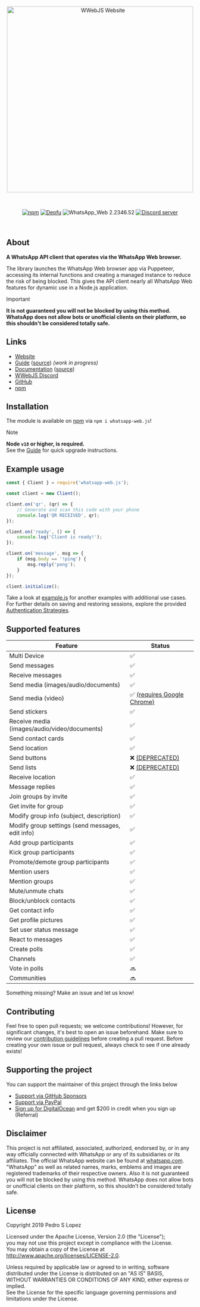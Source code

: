 <div align="center">
    <br />
    <p>
        <a href="https://wwebjs.dev"><img src="https://github.com/wwebjs/assets/blob/main/Collection/GitHub/wwebjs.png?raw=true" title="whatsapp-web.js" alt="WWebJS Website" width="500" /></a>
    </p>
    <br />
    <p>
		<a href="https://www.npmjs.com/package/whatsapp-web.js"><img src="https://img.shields.io/npm/v/whatsapp-web.js.svg" alt="npm" /></a>
        <a href="https://depfu.com/github/pedroslopez/whatsapp-web.js?project_id=9765"><img src="https://badges.depfu.com/badges/4a65a0de96ece65fdf39e294e0c8dcba/overview.svg" alt="Depfu" /></a>
        <img src="https://img.shields.io/badge/WhatsApp_Web-2.3000.1017054665-brightgreen.svg" alt="WhatsApp_Web 2.2346.52" />
        <a href="https://discord.gg/H7DqQs4"><img src="https://img.shields.io/discord/698610475432411196.svg?logo=discord" alt="Discord server" /></a>
	</p>
    <br />
</div>

## About
**A WhatsApp API client that operates via the WhatsApp Web browser.**

The library launches the WhatsApp Web browser app via Puppeteer, accessing its internal functions and creating a managed instance to reduce the risk of being blocked. This gives the API client nearly all WhatsApp Web features for dynamic use in a Node.js application.

> [!IMPORTANT]
> **It is not guaranteed you will not be blocked by using this method. WhatsApp does not allow bots or unofficial clients on their platform, so this shouldn't be considered totally safe.**

## Links

* [Website][website]
* [Guide][guide] ([source][guide-source]) _(work in progress)_
* [Documentation][documentation] ([source][documentation-source])
* [WWebJS Discord][discord]
* [GitHub][gitHub]
* [npm][npm]

## Installation

The module is available on [npm][npm] via `npm i whatsapp-web.js`!

> [!NOTE]
> **Node ``v18`` or higher, is required.**  
> See the [Guide][guide] for quick upgrade instructions.

## Example usage

```js
const { Client } = require('whatsapp-web.js');

const client = new Client();

client.on('qr', (qr) => {
    // Generate and scan this code with your phone
    console.log('QR RECEIVED', qr);
});

client.on('ready', () => {
    console.log('Client is ready!');
});

client.on('message', msg => {
    if (msg.body == '!ping') {
        msg.reply('pong');
    }
});

client.initialize();
```

Take a look at [example.js][examples] for another examples with additional use cases.  
For further details on saving and restoring sessions, explore the provided [Authentication Strategies][auth-strategies].


## Supported features

| Feature  | Status |
| ------------- | ------------- |
| Multi Device  | ✅  |
| Send messages  | ✅  |
| Receive messages  | ✅  |
| Send media (images/audio/documents)  | ✅  |
| Send media (video)  | ✅ [(requires Google Chrome)][google-chrome]  |
| Send stickers | ✅ |
| Receive media (images/audio/video/documents)  | ✅  |
| Send contact cards | ✅ |
| Send location | ✅ |
| Send buttons | ❌  [(DEPRECATED)][deprecated-video] |
| Send lists | ❌  [(DEPRECATED)][deprecated-video] |
| Receive location | ✅ | 
| Message replies | ✅ |
| Join groups by invite  | ✅ |
| Get invite for group  | ✅ |
| Modify group info (subject, description)  | ✅  |
| Modify group settings (send messages, edit info)  | ✅  |
| Add group participants  | ✅  |
| Kick group participants  | ✅  |
| Promote/demote group participants | ✅ |
| Mention users | ✅ |
| Mention groups | ✅ |
| Mute/unmute chats | ✅ |
| Block/unblock contacts | ✅ |
| Get contact info | ✅ |
| Get profile pictures | ✅ |
| Set user status message | ✅ |
| React to messages | ✅ |
| Create polls | ✅ |
| Channels | ✅ |
| Vote in polls | 🔜 |
| Communities | 🔜 |

Something missing? Make an issue and let us know!

## Contributing

Feel free to open pull requests; we welcome contributions! However, for significant changes, it's best to open an issue beforehand. Make sure to review our [contribution guidelines][contributing] before creating a pull request. Before creating your own issue or pull request, always check to see if one already exists!

## Supporting the project

You can support the maintainer of this project through the links below

- [Support via GitHub Sponsors][gitHub-sponsors]
- [Support via PayPal][support-payPal]
- [Sign up for DigitalOcean][digitalocean] and get $200 in credit when you sign up (Referral)

## Disclaimer

This project is not affiliated, associated, authorized, endorsed by, or in any way officially connected with WhatsApp or any of its subsidiaries or its affiliates. The official WhatsApp website can be found at [whatsapp.com][whatsapp]. "WhatsApp" as well as related names, marks, emblems and images are registered trademarks of their respective owners. Also it is not guaranteed you will not be blocked by using this method. WhatsApp does not allow bots or unofficial clients on their platform, so this shouldn't be considered totally safe.

## License

Copyright 2019 Pedro S Lopez  

Licensed under the Apache License, Version 2.0 (the "License");  
you may not use this project except in compliance with the License.  
You may obtain a copy of the License at http://www.apache.org/licenses/LICENSE-2.0.  

Unless required by applicable law or agreed to in writing, software  
distributed under the License is distributed on an "AS IS" BASIS,  
WITHOUT WARRANTIES OR CONDITIONS OF ANY KIND, either express or implied.  
See the License for the specific language governing permissions and  
limitations under the License.  


[website]: https://wwebjs.dev
[guide]: https://guide.wwebjs.dev/guide
[guide-source]: https://github.com/wwebjs/wwebjs.dev/tree/main
[documentation]: https://docs.wwebjs.dev/
[documentation-source]: https://github.com/pedroslopez/whatsapp-web.js/tree/main/docs
[discord]: https://discord.gg/H7DqQs4
[gitHub]: https://github.com/pedroslopez/whatsapp-web.js
[npm]: https://npmjs.org/package/whatsapp-web.js
[nodejs]: https://nodejs.org/en/download/
[examples]: https://github.com/pedroslopez/whatsapp-web.js/blob/master/example.js
[auth-strategies]: https://wwebjs.dev/guide/creating-your-bot/authentication.html
[google-chrome]: https://wwebjs.dev/guide/creating-your-bot/handling-attachments.html#caveat-for-sending-videos-and-gifs
[deprecated-video]: https://www.youtube.com/watch?v=hv1R1rLeVVE
[gitHub-sponsors]: https://github.com/sponsors/pedroslopez
[support-payPal]: https://www.paypal.me/psla/
[digitalocean]: https://m.do.co/c/73f906a36ed4
[contributing]: https://github.com/pedroslopez/whatsapp-web.js/blob/main/CODE_OF_CONDUCT.md
[whatsapp]: https://whatsapp.com
